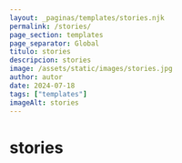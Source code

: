 ```yaml
---
layout: _paginas/templates/stories.njk
permalink: /stories/
page_section: templates
page_separator: Global
titulo: stories
descripcion: stories
image: /assets/static/images/stories.jpg
author: autor
date: 2024-07-18 
tags: ["templates"]
imageAlt: stories
---
```

# stories
